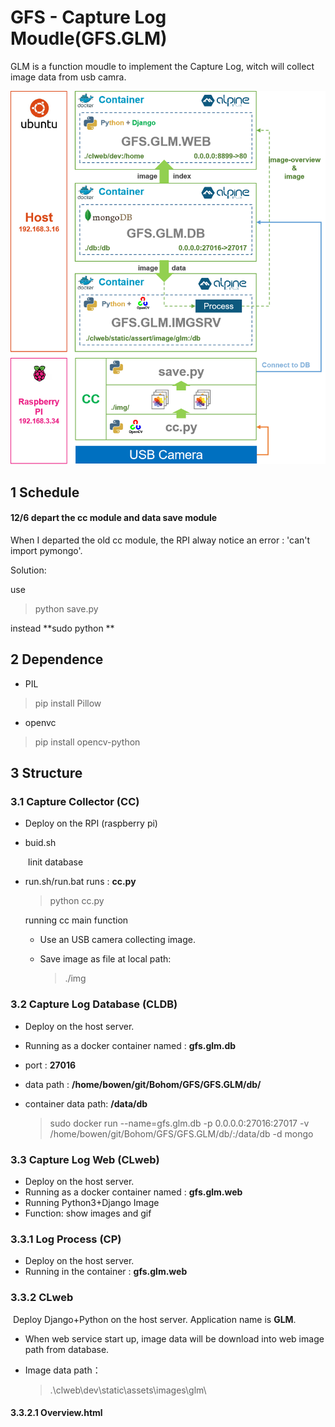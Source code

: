 # GFS - Capture Log Moudle(GFS.GLM)
GLM  is a function moudle to implement the Capture Log, witch will collect image data from usb camra.

![glm](.\doc\img\glm.png)


## 1 Schedule
#### 12/6 depart the cc module and data save module

When I departed the old cc module, the RPI alway notice an error : 'can't import pymongo'. 

Solution: 

use

> python save.py

instead **sudo python **

## 2 Dependence

* PIL

> pip install Pillow

* openvc

> pip install opencv-python 

## 3 Structure

### 3.1 Capture Collector (CC)
* Deploy on the RPI (raspberry pi)

* buid.sh

  ​	Iinit database

* run.sh/run.bat runs : **cc.py**

  > python cc.py

  running cc main function

  * Use an USB camera collecting image.

  * Save image as file at local path:

    > ./img

### 3.2 Capture Log Database (CLDB)
* Deploy on the host server.

* Running as a docker container named : **gfs.glm.db**

* port : **27016**

* data path : **/home/bowen/git/Bohom/GFS/GFS.GLM/db/**

* container data path: **/data/db**

  > sudo docker run --name=gfs.glm.db -p 0.0.0.0:27016:27017 -v /home/bowen/git/Bohom/GFS/GFS.GLM/db/:/data/db -d mongo

### 3.3 Capture Log Web (CLweb)

- Deploy on the host server.
- Running as a docker container named : **gfs.glm.web**
- Running Python3+Django Image
- Function:  show images and gif

### 3.3.1 Log Process (CP)

* Deploy on the host server.
* Running in the container : **gfs.glm.web**

### 3.3.2 CLweb

​	Deploy Django+Python on the host server. Application name is **GLM**.

* When web service start up, image data will be download into web image path from database.

* Image data path：

  > .\clweb\dev\static\assets\images\glm\

#### 3.3.2.1 Overview.html



